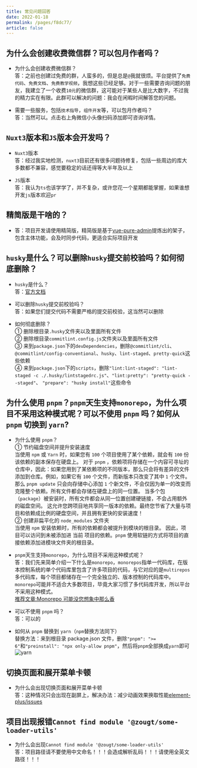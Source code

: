 ```yaml
---
title: 常见问题回答
date: 2022-01-18
permalink: /pages/f8dc77/
article: false
---
```


## 为什么会创建收费微信群？可以包月作者吗？

- 为什么会创建收费微信群？  
  答：之前也创建过免费的群，人蛮多的，但是总是`@`我就很烦。平台提供了`免费代码`、`免费文档`、`免费教学视频`，我想这些已经足够。对于一些需要咨询问题的朋友，我建立了一个收费`10元`的微信群，这可能对于某些人是比大数字，不过我的精力实在有限。此群可以解决的问题：我会在闲暇时间解答您的问题。

- 需要一些服务，包括`技术指导`，`组件开发`等，可以包月作者吗？  
  答：当然可以。点击右上角微信小头像扫码添加即可咨询详情。

## `Nuxt3`版本和`JS`版本会开发吗？

- `Nuxt3`版本  
  答：经过我实地检测，`nuxt3`目前还有很多问题待修复，包括一些周边的库大多数都不兼容，感觉要稳定的话还得等大半年及以上

- `JS`版本  
  答：我认为`ts`也该学学了，并不复杂，或许您花一个星期都能掌握，如果谁想开发`js`版本欢迎`pr`

## 精简版是干啥的？

- 答：项目开发请使用精简版，精简版是基于[vue-pure-admin](https://github.com/xiaoxian521/vue-pure-admin)提炼出的架子，包含主体功能，会及时同步代码，更适合实际项目开发

## `husky`是什么？可以删除`husky`提交前校验吗？如何彻底删除？

- `husky`是什么？  
  答：[官方文档](https://typicode.github.io/husky/#/)

- 可以删除`husky`提交前校验吗？  
  答：如果您们提交代码不需要严格的提交前校验，这当然可以删除

- 如何彻底删除？  
  ① 删除根目录`.husky`文件夹以及里面所有文件  
  ② 删除根目录`commitlint.config.js`文件夹以及里面所有文件  
  ③ 来到`package.json`下的`devDependencies`，删除`@commitlint/cli`、`@commitlint/config-conventional`、`husky`、`lint-staged`、`pretty-quick`这些依赖  
  ④ 来到`package.json`下的`scripts`，删除`"lint:lint-staged": "lint-staged -c ./.husky/lintstagedrc.js"`、`"lint:pretty": "pretty-quick --staged"`、
  `"prepare": "husky install"`这些命令

## 为什么使用 `pnpm`？`pnpm`天生支持`monorepo`，为什么项目不采用这种模式呢？可以不使用 `pnpm` 吗？如何从 `pnpm` 切换到 `yarn`?

- 为什么使用 `pnpm`？  
  ① 节约磁盘空间并提升安装速度  
  当使用 `npm` 或 `Yarn` 时，如果您有 `100` 个项目使用了某个依赖，就会有 `100` 份该依赖的副本保存在硬盘上。 对于 `pnpm` ，依赖项将存储在一个内容可寻址的仓库中，因此：如果您用到了某依赖项的不同版本，那么只会将有差异的文件添加到仓库。例如，如果它有 `100` 个文件，而新版本只改变了其中 `1` 个文件。那么 `pnpm update` 只会向存储中心添加 `1` 个新文件，不会仅因为单一的改变而克隆整个依赖。所有文件都会存储在硬盘上的同一位置。 当多个包（`package`）被安装时，所有文件都会从同一位置创建硬链接，不会占用额外的磁盘空间。 这允许您跨项目地共享同一版本的依赖。最终您节省了大量与项目和依赖成比例的硬盘空间，并且拥有更快的安装速度！  
  ② 创建非扁平化的 `node_modules` 文件夹  
  当使用 `npm` 安装依赖时，所有的依赖都会被提升到模块的根目录。 因此，项目可以访问到未被添加进 当前 项目的依赖。`pnpm` 使用软链的方式将项目的直接依赖添加进模块文件夹的根目录。

- `pnpm`天生支持`monorepo`，为什么项目不采用这种模式呢？  
  答：我们先来简单介绍一下什么是`monorepo`，`monorepos`指单一代码库，在版本控制系统的单个代码库里包含了许多项目的代码，与它对应的是`multirepos`多代码库，每个项目都储存在一个完全独立的、版本控制的代码库中。`monorepo`可能并不适合大多数项目，毕竟大家习惯了多代码库开发，所以平台不采用这种模式。  
  [推荐文章:Monorepo 可能没您想象中那么香](https://baijiahao.baidu.com/s?id=1663844045880515134&wfr=spider&for=pc)

- 可以不使用 `pnpm` 吗？  
  答：可以的

- 如何从 `pnpm` 替换到 `yarn`（`npm`替换方法同下）  
  替换方法：来到根目录 package.json 文件，删除`"pnpm": ">= 6"`和`"preinstall": "npx only-allow pnpm"`，然后将`pnpm`全部换成`yarn`即可  
  ![yarn](/img/guide/yarn.png)

## 切换页面和展开菜单卡顿

- 为什么会出现切换页面和展开菜单卡顿  
  答：这种情况只会出现在副屏上，解决办法：减少动画效果换取性能[element-plus/issues](https://github.com/element-plus/element-plus/issues/4509#issuecomment-980165001)

## 项目出现报错`Cannot find module '@zougt/some-loader-utils'`

- 为什么会出现`Cannot find module '@zougt/some-loader-utils'`  
  答：项目路径请不要使用中文命名！！！会造成解析乱码！！！请使用全英文路径！！！
